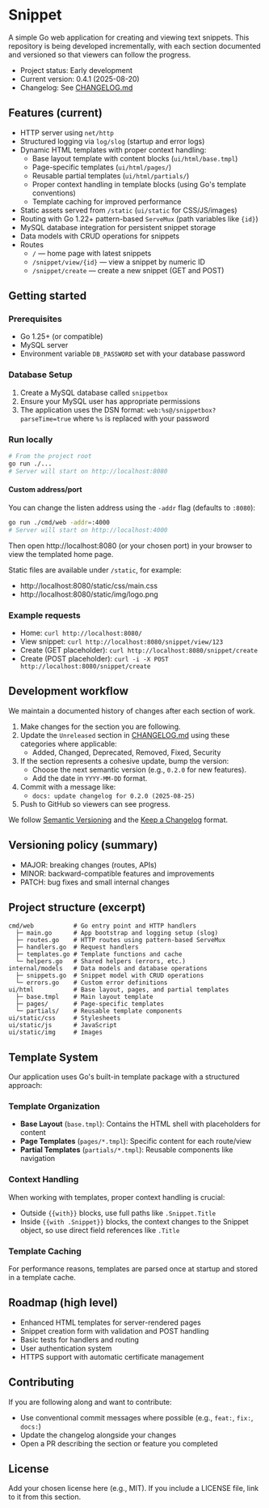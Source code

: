 # Snippet

A simple Go web application for creating and viewing text snippets. This repository is being developed incrementally,
with each section documented and versioned so that viewers can follow the progress.

- Project status: Early development
- Current version: 0.4.1 (2025-08-20)
- Changelog: See [CHANGELOG.md](./CHANGELOG.md)

## Features (current)

- HTTP server using `net/http`
- Structured logging via `log/slog` (startup and error logs)
- Dynamic HTML templates with proper context handling:
    - Base layout template with content blocks (`ui/html/base.tmpl`)
    - Page-specific templates (`ui/html/pages/`)
    - Reusable partial templates (`ui/html/partials/`)
    - Proper context handling in template blocks (using Go's template conventions)
    - Template caching for improved performance
- Static assets served from `/static` (`ui/static` for CSS/JS/images)
- Routing with Go 1.22+ pattern-based `ServeMux` (path variables like `{id}`)
- MySQL database integration for persistent snippet storage
- Data models with CRUD operations for snippets
- Routes
    - `/` — home page with latest snippets
    - `/snippet/view/{id}` — view a snippet by numeric ID
    - `/snippet/create` — create a new snippet (GET and POST)

## Getting started

### Prerequisites

- Go 1.25+ (or compatible)
- MySQL server
- Environment variable `DB_PASSWORD` set with your database password

### Database Setup

1. Create a MySQL database called `snippetbox`
2. Ensure your MySQL user has appropriate permissions
3. The application uses the DSN format: `web:%s@/snippetbox?parseTime=true` where `%s` is replaced with your password

### Run locally

```bash
# From the project root
go run ./...
# Server will start on http://localhost:8080
```

#### Custom address/port

You can change the listen address using the `-addr` flag (defaults to `:8080`):

```bash
go run ./cmd/web -addr=:4000
# Server will start on http://localhost:4000
```

Then open http://localhost:8080 (or your chosen port) in your browser to view the templated home page.

Static files are available under `/static`, for example:

- http://localhost:8080/static/css/main.css
- http://localhost:8080/static/img/logo.png

### Example requests

- Home: `curl http://localhost:8080/`
- View snippet: `curl http://localhost:8080/snippet/view/123`
- Create (GET placeholder): `curl http://localhost:8080/snippet/create`
- Create (POST placeholder): `curl -i -X POST http://localhost:8080/snippet/create`

## Development workflow

We maintain a documented history of changes after each section of work.

1. Make changes for the section you are following.
2. Update the `Unreleased` section in [CHANGELOG.md](./CHANGELOG.md) using these categories where applicable:
    - Added, Changed, Deprecated, Removed, Fixed, Security
3. If the section represents a cohesive update, bump the version:
    - Choose the next semantic version (e.g., `0.2.0` for new features).
    - Add the date in `YYYY-MM-DD` format.
4. Commit with a message like:
    - `docs: update changelog for 0.2.0 (2025-08-25)`
5. Push to GitHub so viewers can see progress.

We follow [Semantic Versioning](https://semver.org/) and the [Keep a Changelog](https://keepachangelog.com/) format.

## Versioning policy (summary)

- MAJOR: breaking changes (routes, APIs)
- MINOR: backward-compatible features and improvements
- PATCH: bug fixes and small internal changes

## Project structure (excerpt)

```
cmd/web           # Go entry point and HTTP handlers
  ├─ main.go      # App bootstrap and logging setup (slog)
  ├─ routes.go    # HTTP routes using pattern-based ServeMux
  ├─ handlers.go  # Request handlers
  ├─ templates.go # Template functions and cache
  └─ helpers.go   # Shared helpers (errors, etc.)
internal/models   # Data models and database operations
  ├─ snippets.go  # Snippet model with CRUD operations
  └─ errors.go    # Custom error definitions
ui/html           # Base layout, pages, and partial templates
  ├─ base.tmpl    # Main layout template
  ├─ pages/       # Page-specific templates
  └─ partials/    # Reusable template components
ui/static/css     # Stylesheets
ui/static/js      # JavaScript
ui/static/img     # Images
```

## Template System

Our application uses Go's built-in template package with a structured approach:

### Template Organization

- **Base Layout** (`base.tmpl`): Contains the HTML shell with placeholders for content
- **Page Templates** (`pages/*.tmpl`): Specific content for each route/view
- **Partial Templates** (`partials/*.tmpl`): Reusable components like navigation

### Context Handling

When working with templates, proper context handling is crucial:

- Outside `{{with}}` blocks, use full paths like `.Snippet.Title`
- Inside `{{with .Snippet}}` blocks, the context changes to the Snippet object, so use direct field references like
  `.Title`

### Template Caching

For performance reasons, templates are parsed once at startup and stored in a template cache.

## Roadmap (high level)

- Enhanced HTML templates for server-rendered pages
- Snippet creation form with validation and POST handling
- Basic tests for handlers and routing
- User authentication system
- HTTPS support with automatic certificate management

## Contributing

If you are following along and want to contribute:

- Use conventional commit messages where possible (e.g., `feat:`, `fix:`, `docs:`)
- Update the changelog alongside your changes
- Open a PR describing the section or feature you completed

## License

Add your chosen license here (e.g., MIT). If you include a LICENSE file, link to it from this section.
